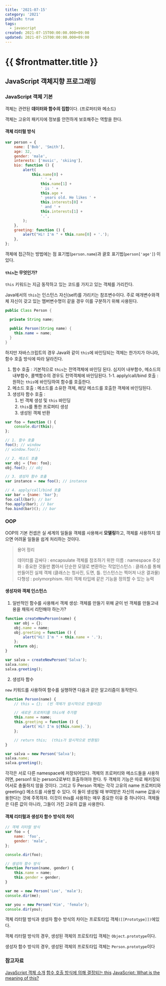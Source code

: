 ```yaml
---
title: '2021-07-15'
category: '2021'
publish: true
tags:
  - javascript
created: 2021-07-15T00:00:00.000+09:00
updated: 2021-07-15T00:00:00.000+09:00
---
```


# {{ $frontmatter.title }}

## JavaScript 객체지향 프로그래밍

### JavaScript 객체 기본

객체는 관련된 **데이터와 함수의 집합**이다. (프로퍼티와 메소드)

객체는 고유의 패키지에 정보를 안전하게 보호해주는 역할을 한다.

#### 객체 리터럴 방식

```js
var person = {
	name: ['Bob', 'Smith'],
	age: 32,
	gender: 'male',
	interests: ['music', 'skiing'],
	bio: function () {
		alert(
			this.name[0] +
				' ' +
				this.name[1] +
				' is ' +
				this.age +
				' years old. He likes ' +
				this.interests[0] +
				' and ' +
				this.interests[1] +
				'.',
		);
	},
	greeting: function () {
		alert("Hi! I'm " + this.name[0] + '.');
	},
};
```

객체에 접근하는 방법에는 점 표기법(`person.name`)과 괄호 표기법(`person['age']`) 이 있다.

#### `this`는 무엇인가?

`this` 키워드는 지금 동작하고 있는 코드를 가지고 있는 객체를 가리킨다.

Java에서의 `this`는 인스턴스 자신(self)를 가리키는 참조변수이다. 주로 매개변수와객체 자신이 갖고 있는 멤버변수명이 같을 경우 이를 구분하기 위해 사용된다.

```java
public Class Person {

  private String name;

  public Person(String name) {
    this.name = name;
  }
}
```

하지만 자바스크립트의 경우 Java와 같이 `this`에 바인딩되는 객체는 한가지가 아니라, 함수 호출 방식에 따라 달라진다.

1. 함수 호출 : 기본적으로 `this`는 전역객체에 바인딩 된다. 심지어 내부함수, 메소드의 내부함수, 콜백함수의 경우도 전역객체에 바인딩된다. 1-1. apply/call/bind 호출 : 원하는 `this`에 바인딩하여 함수를 호출한다.
2. 메소드 호출 : 메소드를 소유한 객체, 해당 메소드를 호출한 객체에 바인딩된다.
3. 생성자 함수 호출 :
   1. 빈 객체 생성 및 `this` 바인딩
   2. `this`를 통한 프로퍼티 생성
   3. 생성된 객체 반환

```js
var foo = function () {
	console.dir(this);
};

// 1. 함수 호출
foo(); // window
// window.foo();

// 2. 메소드 호출
var obj = {foo: foo};
obj.foo(); // obj

// 3. 생성자 함수 호출
var instance = new foo(); // instance

// 4. apply/call/bind 호출
var bar = {name: 'bar'};
foo.call(bar); // bar
foo.apply(bar); // bar
foo.bind(bar)(); // bar
```

### OOP

OOP의 기본 컨셉은 실 세계의 일들을 객체를 사용해서 **모델링**하고, 객체를 사용하지 않으면 어려울 일들을 쉽게 처리하는 것이다.

> 용어 정리
>
> 데이터를 감싸다 : encapsulate 객체를 참조하기 위한 이름 : namespace 추상화 : 중요한 것들만 뽑아서 단순한 모델로 변환하는 작업인스턴스 : 클래스를 통해 만들어진 실제 객체 (클래스는 청사진, 도면, 틀. 인스턴스는 찍어져 나온 결과물) 다형성 : polymorphism. 여러 객체 타입에 같은 기능을 정의할 수 있는 능력

#### 생성자와 객체 인스턴스

1. 일반적인 함수를 사용해서 객체 생성: 객체를 만들기 위해 굳이 빈 객체를 만들고내용을 채워서 리턴해야 하는가?

```js
function createNewPerson(name) {
	var obj = {};
	obj.name = name;
	obj.greeting = function () {
		alert("Hi! I'm " + this.name + '.');
	};
	return obj;
}

var salva = createNewPerson('Salva');
salva.name;
salva.greeting();
```

2. 생성자 함수

`new` 키워드를 사용하여 함수를 실행하면 다음과 같은 알고리즘이 동작한다.

```js
function Person(name) {
	// this = {};  (빈 객체가 암시적으로 만들어짐)

	// 새로운 프로퍼티를 this에 추가함
	this.name = name;
	this.greeting = function () {
		alert(`Hi! I'm ${this.name}.`);
	};

	// return this;  (this가 암시적으로 반환됨)
}

var salva = new Person('Salva');
salva.name;
salva.greeting();
```

각각은 서로 다른 namespace에 저장되어있다. 객체의 프로퍼티와 메소드들을 사용하려면, person1 또는 person2로부터 호출하여야 한다. 두 객체의 기능은 따로 패키징되어서로 충돌하지 않을 것이다. 그리고 두 Person 객체는 각각 고유의 name 프로퍼티와 greeting() 메소드를 사용할 수 있다. 이 둘이 생성될 때 부여받은 자신의 name 값을사용한다는 것에 주목하자. 이것이 this를 사용하는 매우 중요한 이유 중 하나이다. 객체들은 다른 값이 아니라, 그들이 가진 고유의 값을 사용한다.

#### 객체 리터럴과 생성자 함수 방식의 차이

```js
// 객체 리터럴 방식
var foo = {
	name: 'foo',
	gender: 'male',
};

console.dir(foo);

// 생성자 함수 방식
function Person(name, gender) {
	this.name = name;
	this.gender = gender;
}

var me = new Person('Lee', 'male');
console.dir(me);

var you = new Person('Kim', 'female');
console.dir(you);
```

객체 리터럴 방식과 생성자 함수 방식의 차이는 프로토타입 객체`([[Prototype]])`에있다.

객체 리터럴 방식의 경우, 생성된 객체의 프로토타입 객체는 `Object.prototype`이다.

생성자 함수 방식의 경우, 생성된 객체의 프로토타입 객체는 `Person.prototype`이다

### 참고자료

[JavaScript 객체 소개](https://developer.mozilla.org/ko/docs/Learn/JavaScript/Objects) [함수 호출 방식에 의해 결정되는 this](https://poiemaweb.com/js-this#3-%EC%83%9D%EC%84%B1%EC%9E%90-%ED%98%B8%EC%B6%9C-%ED%8C%A8%ED%84%B4constructor-invocation-pattern) [JavaScript: What is the meaning of this?](https://web.dev/javascript-this/)
